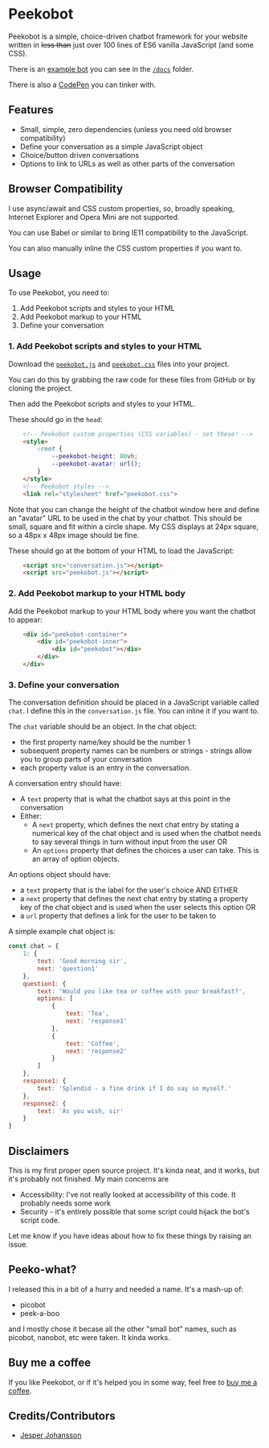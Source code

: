 # Peekobot

Peekobot is a simple, choice-driven chatbot framework for your website written in ~~less
than~~ just over 100 lines of ES6 vanilla JavaScript (and some CSS).

There is an [example bot](https://peekobot.github.io/peekobot/) you can see in the [`/docs`](/docs) folder.

There is also a [CodePen](https://codepen.io/magicroundabout/pen/RwwXxoo) you can tinker with.

## Features

* Small, simple, zero dependencies (unless you need old browser compatibility)
* Define your conversation as a simple JavaScript object
* Choice/button driven conversations
* Options to link to URLs as well as other parts of the conversation

## Browser Compatibility

I use async/await and CSS custom properties, so, broadly speaking, Internet Explorer 
and Opera Mini are not supported.

You can use Babel or similar to bring IE11 compatibility to the JavaScript.

You can also manually inline the CSS custom properties if you want to.

## Usage

To use Peekobot, you need to:

1. Add Peekobot scripts and styles to your HTML
2. Add Peekobot markup to your HTML
3. Define your conversation

### 1. Add Peekobot scripts and styles to your HTML

Download the [`peekobot.js`](peekobot.js) and [`peekobot.css`](peekobot.css) files into your project.

You can do this by grabbing the raw code for these files from GitHub or by cloning the 
project.

Then add the Peekobot scripts and styles to your HTML.

These should go in the `head`:

```html
    <!-- Peekobot custom properties (CSS variables) - set these! -->
    <style>
        :root {
            --peekobot-height: 80vh;
            --peekobot-avatar: url();
        }
    </style>
    <!-- Peekobot styles -->
    <link rel="stylesheet" href="peekobot.css">
```

Note that you can change the height of the chatbot window here and define an "avatar"
URL to be used in the chat by your chatbot. This should be small, square and fit within a
circle shape. My CSS displays at 24px square, so a 48px x 48px image should be fine.

These should go at the bottom of your HTML to load the JavaScript:

```html
    <script src="conversation.js"></script>
    <script src="peekobot.js"></script>
```

### 2. Add Peekobot markup to your HTML body

Add the Peekobot markup to your HTML body where you want the chatbot to appear:

```html
    <div id="peekobot-container">
        <div id="peekobot-inner">
            <div id="peekobot"></div>
        </div>
    </div>

```

### 3. Define your conversation

The conversation definition should be placed in a JavaScript variable called `chat`.
I define this in the `conversation.js` file. You can inline it if you want to.

The `chat` variable should be an object. In the chat object:

* the first property name/key should be the number 1
* subsequent property names can be numbers or strings - strings allow you to group parts of your conversation
* each property value is an entry in the conversation.

A conversation entry should have:

- A `text` property that is what the chatbot says at this point in the conversation
- Either:
   - A `next` property, which defines the next chat entry by stating a numerical key
     of the chat object and is used when the chatbot needs to say several things
     in turn without input from the user
  OR
   - An `options` property that defines the choices a user can take.  This is an
     array of option objects.

An options object should have:

- a `text` property that is the label for the user's choice
AND EITHER
- a `next` property that defines the next chat entry by stating a property key of
  the chat object and is used when the user selects this option
OR
- a `url` property that defines a link for the user to be taken to

A simple example chat object is:

```js
const chat = {
    1: {
        text: 'Good morning sir',
        next: 'question1'
    },
    question1: {
        text: 'Would you like tea or coffee with your breakfast?',
        options: [
            {
                text: 'Tea',
                next: 'response1'
            },
            {
                text: 'Coffee',
                next: 'response2'
            }
        ]
    },
    response1: {
        text: 'Splendid - a fine drink if I do say so myself.'
    },
    response2: {
        text: 'As you wish, sir'
    }
}
```

## Disclaimers

This is my first proper open source project. It's kinda neat, and it works, but it's
probably not finished. My main concerns are 

* Accessibility: I've not really looked at accessibility of this code. It probably needs some work
* Security - it's entirely possible that some script could hijack the bot's script code.

Let me know if you have ideas about how to fix these things by raising an issue.

## Peeko-what?

I released this in a bit of a hurry and needed a name. It's a mash-up of:

* picobot
* peek-a-boo

and I mostly chose it becase all the other "small bot" names, such as picobot, nanobot, etc were taken. It kinda works.

## Buy me a coffee

If you like Peekobot, or if it's helped you in some way, feel free to [buy me a coffee](ko-fi.com/magicroundabout).

## Credits/Contributors

* [Jesper Johansson](https://github.com/JeppeJ)

